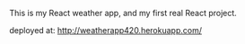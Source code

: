 This is my React weather app, and my first real React project.

deployed at: http://weatherapp420.herokuapp.com/
